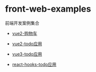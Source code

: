 # front-web-examples
前端开发案例集合

- [vue2-购物车](https://github.com/xiaominglin789/front-web-examples/tree/master/demo-card-vue2)

- [vue2-todo应用](https://github.com/xiaominglin789/front-web-examples/tree/master/todo2-list)

- [vue3-todo应用](https://github.com/xiaominglin789/front-web-examples/tree/master/todo3-list)

- [react-hooks-todo应用](https://github.com/xiaominglin789/front-web-examples/tree/master/react-hooks-todo)

